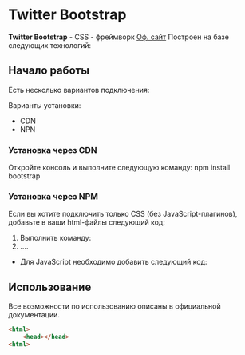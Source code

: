 # Twitter Bootstrap
**Twitter Bootstrap** - CSS - фреймворк [Оф. сайт](https://getbootstrap.com)
Построен на базе следующих технологий:
## Начало работы
Есть несколько вариантов подключения:

Варианты установки:
* CDN
* NPN
### Установка через CDN
Откройте консоль и выполните следующую команду: npm install bootstrap
### Установка через NPM
Если вы хотите подключить только CSS (без JavaScript-плагинов),
добавьте в ваши html-файлы следующий код:

1. Выполнить команду:
2. ....

* Для JavaScript необходимо добавить следующий код:
## Использование
Все возможности по использованию описаны в официальной документации.

~~~html
<html>
    <head></head>
<html>
~~~